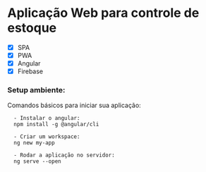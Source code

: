 # Aplicação Web para controle de estoque
- [x] SPA
- [x] PWA
- [x] Angular
- [x] Firebase

### Setup ambiente:
Comandos básicos para iniciar sua aplicação:
```
  - Instalar o angular:
  npm install -g @angular/cli
  
  - Criar um workspace:
  ng new my-app
  
  - Rodar a aplicação no servidor:
  ng serve --open
```
